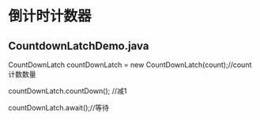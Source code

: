 # 倒计时计数器

## CountdownLatchDemo.java

CountDownLatch countDownLatch = new CountDownLatch(count);//count计数数量

countDownLatch.countDown(); //减1

countDownLatch.await();//等待

